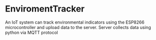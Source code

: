 # EnviromentTracker
An IoT system can track environmental indicators using the ESP8266 microcontroller and upload data to the server. Server collects data using python via MQTT protocol

